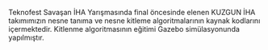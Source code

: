 Teknofest Savaşan İHA Yarışmasında final öncesinde elenen KUZGUN İHA takımımızın nesne tanıma ve nesne kitleme algoritmalarının kaynak kodlarını içermektedir. Kitlenme algoritmasının eğitimi Gazebo simülasyonunda yapılmıştır.

